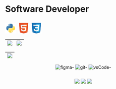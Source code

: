 <h1>  


  
  <div align="left">
  
  <p>Software Developer</p> 
 
  <img align="top" alt="Rafa-Python" height="35" width="35" src="https://raw.githubusercontent.com/devicons/devicon/master/icons/python/python-original.svg">
  <img align="top" alt="Rafa-HTML" height="35" width="35" src="https://raw.githubusercontent.com/devicons/devicon/master/icons/html5/html5-original.svg">
  <img align="top" alt="Rafa-CSS" height="35" width="35" src="https://raw.githubusercontent.com/devicons/devicon/master/icons/css3/css3-original.svg">
  </div>
</h1>
<div align="center"><!-- MAIN DIV........................................................ -->

    


| ![](http://github-profile-summary-cards.vercel.app/api/cards/stats?username=GuilhermeNascimento-bit&theme=nord_dark) | ![](http://github-profile-summary-cards.vercel.app/api/cards/repos-per-language?username=GuilhermeNascimento-bit&hide=Html&theme=nord_dark) |
| :-: | :-: |

| ![](http://github-profile-summary-cards.vercel.app/api/cards/profile-details?username=GuilhermeNascimento-bit&theme=nord_dark)|
| :-: |

<div align="center">
  <img align="" alt="figma-"  height="35" width="35" src="https://cdn.jsdelivr.net/gh/devicons/devicon/icons/figma/figma-original.svg"/>
  <img align="" alt="git-"  height="35" width="35" src="https://cdn.jsdelivr.net/gh/devicons/devicon/icons/git/git-original.svg"/>
  <img align="" alt="vsCode-"  height="35" width="35" src="https://cdn.jsdelivr.net/gh/devicons/devicon/icons/vscode/vscode-original.svg"/>
  </div>

  
  ##
 
<div> 
  <a href="https://www.instagram.com/gui_nb15" target="_blank"><img src="https://img.shields.io/badge/-Instagram-%23E4405F?style=for-the-badge&logo=instagram&logoColor=white" target="_blank"></a> 
  <a href = "mailto:guilhermenascimentobz@gmail.com"><img src="https://img.shields.io/badge/-Gmail-%23333?style=for-the-badge&logo=gmail&logoColor=white" target="_blank"></a>
  <a href="https://www.linkedin.com/in/guilherme-do-nascimento-bezerra-38a492293" target="_blank"><img src="https://img.shields.io/badge/-LinkedIn-%230077B5?style=for-the-badge&logo=linkedin&logoColor=white" target="_blank"></a> 
  
</div>
